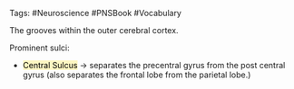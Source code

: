 Tags: #Neuroscience #PNSBook #Vocabulary 

The grooves within the outer cerebral cortex.

Prominent sulci:
* <mark style="background: #FFF3A3A6;">Central Sulcus</mark> → separates the precentral gyrus from the post central gyrus (also separates the frontal lobe from the parietal lobe.)